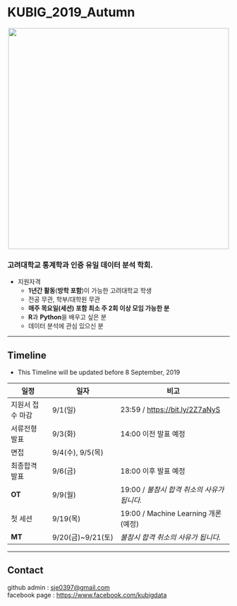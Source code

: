 # KUBIG_2019_Autumn
<p style="text-align: center;">
  <img width=500 src="https://user-images.githubusercontent.com/33321949/62995357-287d0100-be9b-11e9-971f-f286e7418e32.jpg" style="margin-left: auto; margin-right: auto; display: block;"></img>
</p>



### 고려대학교 통계학과 인증 유일 데이터 분석 학회.
* 지원자격
  - **1년간 활동**(**방학 포함**)이 가능한 고려대학교 학생
  - 전공 무관, 학부/대학원 무관
  - **매주 목요일(세션) 포함 최소 주 2회 이상 모임 가능한 분**
  - **R**과 **Python**을 배우고 싶은 분
  - 데이터 분석에 관심 있으신 분

--------------------------------------------------
## Timeline
- This Timeline will be updated before 8 September, 2019

| 일정                    |  일자 | 비고                                |
| ------------------- | -------------|-------------------------- |
| 지원서 접수 마감 | 9/1(일) | 23:59 / https://bit.ly/2Z7aNyS |
| 서류전형 발표 | 9/3(화) | 14:00 이전 발표 예정               |
| 면접 | 9/4(수), 9/5(목) |                               |
| 최종합격 발표 | 9/6(금) | 18:00 이후 발표 예정            |
| **OT** | 9/9(월) | 19:00 / *불참시 합격 취소의 사유가 됩니다.* |
| 첫 세션 | 9/19(목) | 19:00 / Machine Learning 개론 (예정) |
| **MT** | 9/20(금)~9/21(토) | *불참시 합격 취소의 사유가 됩니다.*|

--------------------------------------------------
## Contact
github admin : sje0397@gmail.com  
facebook page : https://www.facebook.com/kubigdata
